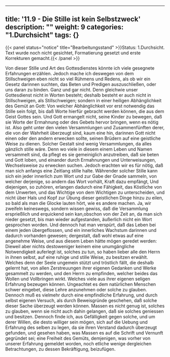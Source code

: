 
---
title: '11.9 - Die Stille ist kein Selbstzweck'
description: ""
weight: 9
categories: "1.Durchsicht"
tags: {}
---

{{< panel status="notice" title="Bearbeitungsstand" >}}Status: 1.Durchsicht.
Text wurde noch nicht gesichtet, Formatierung gesetzt und erste Korrekturen gemacht.{{< /panel >}}

<!-- Seite 499 -->

Von dieser Stille und Art des Gottesdienstes
könnte ich viele gesegnete Erfahrungen erzählen.
Jedoch mache ich deswegen von dem Stillschweigen
eben nicht so viel Rühmens und Redens,
als ob wir ein Gesetz darinnen suchten, das Beten
und Predigen auszuschließen, oder uns daran zu binden.
Ganz und gar nicht. Denn gleichwie unser
Gottesdienst nicht in Worten besteht; deshalb besteht
er auch nicht in Stillschweigen, als Stillschweigen;
sondern in einer heiligen Abhänglichkeit des Gemüt
an Gott: Von welcher Abhänglichkeit vor
erst notwendig das Stille sein folgt, bis daß Worte
hierfür gebracht werden können, die aus dem Geist
Gottes sein. Und Gott ermangelt nicht, seine
Kinder zu bewegen, daß sie Worte der Ermahnung
oder des Gebets hervor bringen, wenn es nötig ist.
Also geht unter den vielen Versammlungen und Zusammenfünften
derer, die von der Wahrheit überzeugt
sind, kaum eine hin, darinnen Gott nicht einen
oder den andern erwecken sollte, seinen Brüdern auf
eine geistliche Weise zu dienen. Solcher Gestalt sind
wenig Versammlungen, da alles gänzlich stille wäre.
Denn wo viele in diesem einem Leben und Namen versammelt
sind, da pflegt es sie gemeiniglich anzutreiben,
daß sie beten und Gott loben, und einander
durch Ermahnungen und Unterweisungen, Wechselsweise
zu erwecken suchen. Jedoch erachten wir es
für nötig, daß man sich anfangs eine Zeitlang stille
halte. Währender solcher Stille kann sich ein jeder<!-- Seite 500 -->
innerlich zum Wort und zur Gabe der Gnade sammeln,
von welcher derjenige, so andern das Wort vorhält,
Kraft dazu empfängt, Und diejenigen, so zuhören,
erlangen dadurch eine Fähigkeit, das Köstliche
von dem Unwerten, und das Wichtige von
dem Wichtigen zu unterscheiden, und nicht über Hals
und Kopf zur Übung dieser geistlichen Dinge hinzu
zu eilen, so bald als man die Glocke lauten hört,
wie es andere machen. Ja, wir zweifeln keineswegs,
sondern wissen gewiss, daß die Versammlung ersprießlich
und erquickend sein kan,obschon von der Zeit an, da
man sich nieder gesetzt, bis man wieder aufgestanden,
äußerlich nicht ein Wort gesprochen worden. Und dennoch
hat man verspürt, daß das Leben bei einem
jeden übergeflossen, und ein innerliches Wachstum
darinnen und dadurch vorhanden gewesen; dergestalt,
daß wohl etwas auf eine angenehme Weise,
und aus diesem Leben hätte mögen geredet werden:
Dieweil aber nichts destoweniger keinem eine unumgängliche
Notwendigkeit auferlegt ist, solches zu
tun, so haben lieber alle den Herrn in ihnen selbst,
auf eine ruhige und stille Weise, zu besitzen erwählt.
Welches denn der Seele ungemein stützt und tröstlich
fällt, die deshalb gelernt hat, von allen Zerstreuungen
ihrer eigenen Gedanken und Werke gesammelt zu
werden, und den Herrn zu empfinden, welcher beides
das Wollen und Vollbringen wirkt. Welches
viele aus ihrer eigenen seligen Erfahrung bezeugen
können. Ungeachtet es dem natürlichen Menschen
schwer eingebet, diese Lehre anzunehmen oder solche
zu glauben. Dennoch muß es vielmehr durch eine
empfindliche Erfahrung, und durch selbst eigenen
Versuch, als durch Beweisgründe geschehen, daß
solche dieser Sache überzeugt werden können. Massen
es nicht genug ist, solches zu glauben, wenn sie
nicht auch dahin gelangen, daß sie solches geniessen<!-- Seite 501 -->
und besitzen. Dennoch finde ich, aus Gefälligkeit
gegen solche, und um derer Willen, die desto williger
sein mögen, sich auf die Uebung und Erfahrung des
selben zu legen, da sie ihren Verstand dadurch überzeugt
gefunden, und gesehen haben, was Massen es auf
die Schrift und Vernunft gegründet sei; eine Freiheit
des Gemüts, demjenigen, was vorher von unserer
Erfahrung gemeldet worden, noch etliche wenige
dergleichen Betrachtungen, zu dessen Bekräftigung,
beizufügen.
